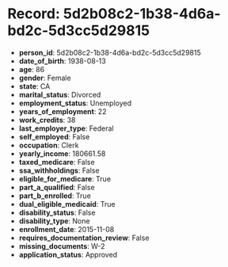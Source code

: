 # Record: 5d2b08c2-1b38-4d6a-bd2c-5d3cc5d29815

- **person_id**: 5d2b08c2-1b38-4d6a-bd2c-5d3cc5d29815
- **date_of_birth**: 1938-08-13
- **age**: 86
- **gender**: Female
- **state**: CA
- **marital_status**: Divorced
- **employment_status**: Unemployed
- **years_of_employment**: 22
- **work_credits**: 38
- **last_employer_type**: Federal
- **self_employed**: False
- **occupation**: Clerk
- **yearly_income**: 180661.58
- **taxed_medicare**: False
- **ssa_withholdings**: False
- **eligible_for_medicare**: True
- **part_a_qualified**: False
- **part_b_enrolled**: True
- **dual_eligible_medicaid**: True
- **disability_status**: False
- **disability_type**: None
- **enrollment_date**: 2015-11-08
- **requires_documentation_review**: False
- **missing_documents**: W-2
- **application_status**: Approved